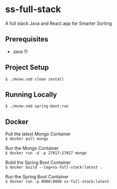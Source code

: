 # ss-full-stack

A full stack Java and React app for Smarter Sorting

## Prerequisites
- Java 11

## Project Setup

`$ ./mvnw.cmd clean install`

## Running Locally

`$ ./mvnw.cmd spring-boot:run`

## Docker
Pull the latest Mongo Container  
`$ docker pull mongo`  

Run the Mongo Container  
`$ docker run -d -p 27017:27017 mongo`  

Build the Spring Boot Container  
`$ docker build --tag=ss-full-stack:latest .`  

Run the Spring Boot Container  
`$ docker run -p 8080:8080 ss-full-stack:latest`
